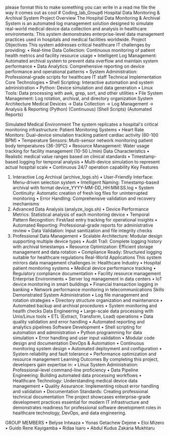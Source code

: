 please format this to  make something you can write in a read me file the way it comes out as cool # Coding_lab_Group6
Hospital Data Monitoring & Archival System
 Project Overview
The Hospital Data Monitoring & Archival System is an automated log management solution designed to simulate real-world medical device data collection and analysis in healthcare environments. This system demonstrates enterprise-level data management practices used in hospitals and medical facilities worldwide.
 Project Objectives
This system addresses critical healthcare IT challenges by providing:
	•	Real-time Data Collection: Continuous monitoring of patient health metrics and facility resource usage
	•	Intelligent Log Management: Automated archival system to prevent data overflow and maintain system performance
	•	Data Analytics: Comprehensive reporting on device performance and operational patterns
	•	System Administration: Professional-grade scripts for healthcare IT staff
 Technical Implementation
Core Technologies
	•	Shell Scripting: Interactive automation and system administration
	•	Python: Device simulation and data generation
	•	Linux Tools: Data processing with awk, grep, sort, and other utilities
	•	File System Management: Log rotation, archival, and directory organization
System Architecture
Medical Devices → Data Collection → Log Management → Analysis & Reporting
    (Python)      (Continuous)     (Shell Scripts)   (Automated Reports)

Simulated Medical Environment
The system replicates a hospital's critical monitoring infrastructure:
Patient Monitoring Systems
	•	Heart Rate Monitors: Dual-device simulation tracking patient cardiac activity (60-100 BPM)
	•	Temperature Sensors: Multi-sensor network monitoring patient body temperatures (36-39°C)
	•	Resource Management: Water usage tracking for facility management (10-50 L/min)
Data Characteristics
	•	Realistic medical value ranges based on clinical standards
	•	Timestamp-based logging for temporal analysis
	•	Multi-device simulation to represent actual hospital scale
	•	Continuous 24/7 operation capability
Key Features
1. Interactive Log Archival (archive_logs.sh)
	•	User-Friendly Interface: Menu-driven selection system
	•	Intelligent Naming: Timestamp-based archival with format device_YYYY-MM-DD_HH:MM:SS.log
	•	System Continuity: Automatic creation of fresh log files for uninterrupted monitoring
	•	Error Handling: Comprehensive validation and recovery mechanisms
2. Advanced Data Analysis (analyze_logs.sh)
	•	Device Performance Metrics: Statistical analysis of each monitoring device
	•	Temporal Pattern Recognition: First/last entry tracking for operational insights
	•	Automated Reporting: Professional-grade reports for administrative review
	•	Data Validation: Input sanitization and file integrity checks
3. Professional Data Management
	•	Scalable Architecture: Modular design supporting multiple device types
	•	Audit Trail: Complete logging history with archival timestamps
	•	Resource Optimization: Efficient storage management and data rotation
	•	Compliance Ready: Structured logging suitable for healthcare regulations
 Real-World Applications
This system mirrors data management challenges in:
Healthcare Industry
	•	Hospital patient monitoring systems
	•	Medical device performance tracking
	•	Regulatory compliance documentation
	•	Facility resource management
Enterprise Environments
	•	Server log management in data centers
	•	IoT device monitoring in smart buildings
	•	Financial transaction logging in banking
	•	Network performance monitoring in telecommunications
 Skills Demonstrated
System Administration
	•	Log file management and rotation strategies
	•	Directory structure organization and maintenance
	•	Automated backup and archival procedures
	•	System monitoring and health checks
Data Engineering
	•	Large-scale data processing with Unix/Linux tools
	•	ETL (Extract, Transform, Load) operations
	•	Data quality validation and error handling
	•	Automated reporting and analytics pipelines
Software Development
	•	Shell scripting for automation and administration
	•	Python programming for data simulation
	•	Error handling and user input validation
	•	Modular code design and documentation
DevOps & Automation
	•	Continuous monitoring system design
	•	Automated deployment and configuration
	•	System reliability and fault tolerance
	•	Performance optimization and resource management
 Learning Outcomes
By completing this project, developers gain expertise in:
	•	Linux System Administration: Professional-level command-line proficiency
	•	Data Pipeline Engineering: Building automated data processing workflows
	•	Healthcare Technology: Understanding medical device data management
	•	Quality Assurance: Implementing robust error handling and validation
	•	Documentation Standards: Creating professional technical documentation
The project showcases enterprise-grade development practices essential for modern IT infrastructure and demonstrates readiness for professional software development roles in healthcare technology, DevOps, and data engineering.


GROUP MEMBERS
	•	Belyse Intwaza
	•	Yonas Getachew Dejene
	•	Eloi Mizero
	•	Guido Rene Kayigamba
	•	Ridaa Isaro
	•	Abdul Kudus Zakaria Mukhtaru
